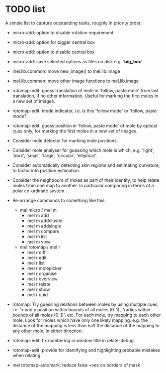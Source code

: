 TODO list
=========

A simple list to capture outstanding tasks, roughly in priority order.

- micro-add: option to disable rotation requirement
- micro-add: option for bigger central box
- micro-add: option to disable central box
- micro-add: save selected options as files on disk e.g. '__big_box__'

- mel.lib.common: move new_image() to mel.lib.image
- mel.lib.common: move other image functions to mel.lib.image

- rotomap-edit: guess translation of mole in 'follow, paste mole' from last
  translation, if no other information. Useful for marking the first moles in a
  new set of images.
- rotomap-edit: mode indicator, i.e. is this 'follow mode' or 'follow, paste
  mode?'.
- rotomap-edit: guess position in 'follow, paste mode' of mole by optical cues
  only, for marking the first moles in a new set of images.

- Consider mole detector for marking mole positions.
- Consider mole analyser for guessing which mole is which, e.g. 'light',
  'dark', 'small', 'large', 'circular', 'elliptical'.
- Consider automatically detecting skin regions and estimating curvature, to
  factor into position estimation.
- Consider the neighbours of moles as part of their identity, to help relate
  moles from one map to another. In particular comparing in terms of a polar
  co-ordinate system.

- Re-arrange commands to something like this:
    - mel micro  / mel m
        - mel m add
        - mel m addcluster
        - mel m addsingle
        - mel m compare
        - mel m list
        - mel m view
    - mel rotomap  / mel r
        - mel r diff
        - mel r edit
        - mel r list
        - mel r molepicker
        - mel r organise
        - mel r overview
        - mel r relate
        - mel r show
        - mel r uuid

- rotomap: Try guessing relations between moles by using multiple cues, i.e.
  'x and y position within bounds of all moles (0..1)', 'radius within bounds
  of all moles (0..1)', etc. For each mole, try mapping to each other mole.
  Look for moles which have only one likely mapping. e.g. the distance of the
  mapping is less than half the distance of the mapping to any other mole, in
  either direction.

- rotomap-edit: fix numbering in window title in relate-debug
- rotomap-edit: provide for identifying and highlighting probable mistakes when
  relating

- mel rotomap-automark: reduce false +ves on borders of mask
